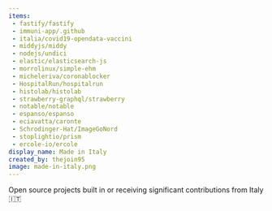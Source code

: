 ```yaml
---
items:
 - fastify/fastify
 - immuni-app/.github
 - italia/covid19-opendata-vaccini
 - middyjs/middy
 - nodejs/undici
 - elastic/elasticsearch-js
 - morrolinux/simple-ehm
 - micheleriva/coronablocker
 - HospitalRun/hospitalrun
 - histolab/histolab
 - strawberry-graphql/strawberry
 - notable/notable
 - espanso/espanso
 - eciavatta/caronte
 - Schrodinger-Hat/ImageGoNord
 - stoplightio/prism
 - ercole-io/ercole
display_name: Made in Italy
created_by: thejoin95
image: made-in-italy.png
---
```

Open source projects built in or receiving significant contributions from Italy :it:
